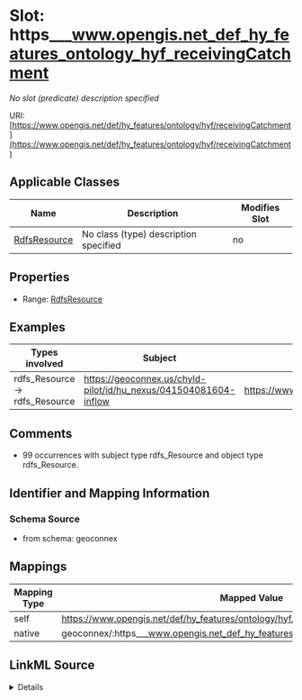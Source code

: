 

# Slot: https___www.opengis.net_def_hy_features_ontology_hyf_receivingCatchment


_No slot (predicate) description specified_





URI: [https://www.opengis.net/def/hy_features/ontology/hyf/receivingCatchment](https://www.opengis.net/def/hy_features/ontology/hyf/receivingCatchment)



<!-- no inheritance hierarchy -->





## Applicable Classes

| Name | Description | Modifies Slot |
| --- | --- | --- |
| [RdfsResource](../classes/RdfsResource.md) | No class (type) description specified |  no  |







## Properties

* Range: [RdfsResource](../classes/RdfsResource.md)






## Examples

| Types involved | Subject | Predicate | Object |
| --- | --- | --- | --- |
| rdfs_Resource → rdfs_Resource | https://geoconnex.us/chyld-pilot/id/hu_nexus/041504081604-inflow | https://www.opengis.net/def/hy_features/ontology/hyf/receivingCatchment | https://geoconnex.us/chyld-pilot/id/hu/041504081604 |


## Comments

* 99 occurrences with subject type rdfs_Resource and object type rdfs_Resource.

## Identifier and Mapping Information







### Schema Source


* from schema: geoconnex




## Mappings

| Mapping Type | Mapped Value |
| ---  | ---  |
| self | https://www.opengis.net/def/hy_features/ontology/hyf/receivingCatchment |
| native | geoconnex/:https___www.opengis.net_def_hy_features_ontology_hyf_receivingCatchment |




## LinkML Source

<details>
```yaml
name: https___www.opengis.net_def_hy_features_ontology_hyf_receivingCatchment
description: No slot (predicate) description specified
comments:
- 99 occurrences with subject type rdfs_Resource and object type rdfs_Resource.
examples:
- description: rdfs_Resource → rdfs_Resource
  object:
    example_object: https://geoconnex.us/chyld-pilot/id/hu/041504081604
    example_predicate: https://www.opengis.net/def/hy_features/ontology/hyf/receivingCatchment
    example_subject: https://geoconnex.us/chyld-pilot/id/hu_nexus/041504081604-inflow
from_schema: geoconnex
rank: 1000
slot_uri: https://www.opengis.net/def/hy_features/ontology/hyf/receivingCatchment
alias: https___www.opengis.net_def_hy_features_ontology_hyf_receivingCatchment
domain_of:
- rdfs_Resource
range: rdfs_Resource

```
</details>